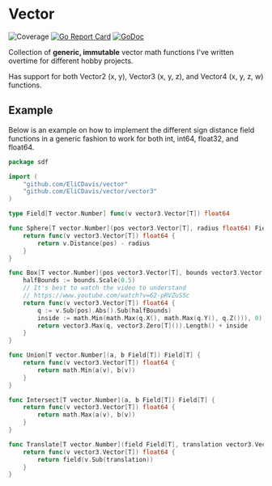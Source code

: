 # Vector

![Coverage](https://img.shields.io/badge/Coverage-91.6%25-brightgreen)
[![Go Report Card](https://goreportcard.com/badge/github.com/EliCDavis/vector)](https://goreportcard.com/report/github.com/EliCDavis/vector)
[![GoDoc](https://godoc.org/github.com/EliCDavis/vector?status.svg)](http://godoc.org/github.com/EliCDavis/vector)

Collection of **generic, immutable** vector math functions I've written overtime for different hobby projects.

Has support for both Vector2 (x, y), Vector3 (x, y, z), and Vector4 (x, y, z, w) functions.

## Example

Below is an example on how to implement the different sign distance field functions in a generic fashion to work for both int, int64, float32, and float64.

```go
package sdf

import (
	"github.com/EliCDavis/vector"
	"github.com/EliCDavis/vector/vector3"
)

type Field[T vector.Number] func(v vector3.Vector[T]) float64

func Sphere[T vector.Number](pos vector3.Vector[T], radius float64) Field[T] {
	return func(v vector3.Vector[T]) float64 {
		return v.Distance(pos) - radius
	}
}

func Box[T vector.Number](pos vector3.Vector[T], bounds vector3.Vector[T]) Field[T] {
	halfBounds := bounds.Scale(0.5)
	// It's best to watch the video to understand
	// https://www.youtube.com/watch?v=62-pRVZuS5c
	return func(v vector3.Vector[T]) float64 {
		q := v.Sub(pos).Abs().Sub(halfBounds)
		inside := math.Min(math.Max(q.X(), math.Max(q.Y(), q.Z())), 0)
		return vector3.Max(q, vector3.Zero[T]()).Length() + inside
	}
}

func Union[T vector.Number](a, b Field[T]) Field[T] {
	return func(v vector3.Vector[T]) float64 {
		return math.Min(a(v), b(v))
	}
}

func Intersect[T vector.Number](a, b Field[T]) Field[T] {
	return func(v vector3.Vector[T]) float64 {
		return math.Max(a(v), b(v))
	}
}

func Translate[T vector.Number](field Field[T], translation vector3.Vector[T]) Field[T] {
	return func(v vector3.Vector[T]) float64 {
		return field(v.Sub(translation))
	}
}
```
